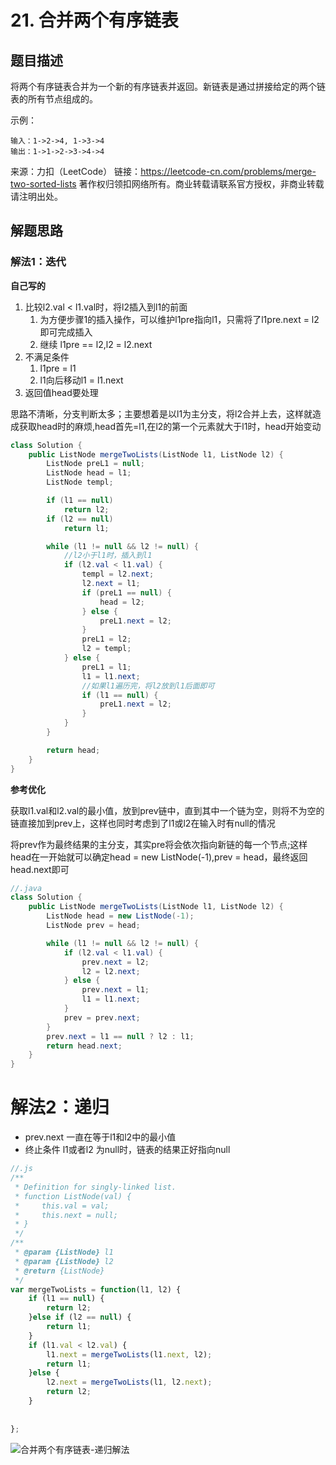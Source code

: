 # 21. 合并两个有序链表

## 题目描述

将两个有序链表合并为一个新的有序链表并返回。新链表是通过拼接给定的两个链表的所有节点组成的。

示例：
```
输入：1->2->4, 1->3->4
输出：1->1->2->3->4->4
```
来源：力扣（LeetCode）
链接：https://leetcode-cn.com/problems/merge-two-sorted-lists
著作权归领扣网络所有。商业转载请联系官方授权，非商业转载请注明出处。


## 解题思路

### 解法1：迭代



**自己写的**

1. 比较l2.val < l1.val时，将l2插入到l1的前面
    1. 为方便步骤1的插入操作，可以维护l1pre指向l1，只需将了l1pre.next = l2 即可完成插入
    2. 继续 l1pre == l2,l2 = l2.next 
2. 不满足条件
    1. l1pre = l1
    2. l1向后移动l1 = l1.next
3. 返回值head要处理

思路不清晰，分支判断太多；主要想着是以l1为主分支，将l2合并上去，这样就造成获取head时的麻烦,head首先=l1,在l2的第一个元素就大于l1时，head开始变动

```java
class Solution {
    public ListNode mergeTwoLists(ListNode l1, ListNode l2) {
        ListNode preL1 = null;
        ListNode head = l1;
        ListNode templ;

        if (l1 == null)
            return l2;
        if (l2 == null)
            return l1;

        while (l1 != null && l2 != null) {
            //l2小于l1时，插入到l1
            if (l2.val < l1.val) {
                templ = l2.next;
                l2.next = l1;
                if (preL1 == null) {
                    head = l2;
                } else {
                    preL1.next = l2;
                }
                preL1 = l2;
                l2 = templ;
            } else {
                preL1 = l1;
                l1 = l1.next;
                //如果l1遍历完，将l2放到l1后面即可
                if (l1 == null) {
                    preL1.next = l2;
                }
            }
        }

        return head;
    }
}
```

**参考优化**

获取l1.val和l2.val的最小值，放到prev链中，直到其中一个链为空，则将不为空的链直接加到prev上，这样也同时考虑到了l1或l2在输入时有null的情况

将prev作为最终结果的主分支，其实pre将会依次指向新链的每一个节点;这样head在一开始就可以确定head = new ListNode(-1),prev = head，最终返回head.next即可


```java
//.java
class Solution {
    public ListNode mergeTwoLists(ListNode l1, ListNode l2) {
        ListNode head = new ListNode(-1);
        ListNode prev = head;

        while (l1 != null && l2 != null) {
            if (l2.val < l1.val) {
                prev.next = l2;
                l2 = l2.next;
            } else {
                prev.next = l1;
                l1 = l1.next;
            }
            prev = prev.next;
        }
        prev.next = l1 == null ? l2 : l1;
        return head.next;
    }
}
```


# 解法2：递归

- prev.next 一直在等于l1和l2中的最小值
- 终止条件 l1或者l2 为null时，链表的结果正好指向null

```js
//.js
/**
 * Definition for singly-linked list.
 * function ListNode(val) {
 *     this.val = val;
 *     this.next = null;
 * }
 */
/**
 * @param {ListNode} l1
 * @param {ListNode} l2
 * @return {ListNode}
 */
var mergeTwoLists = function(l1, l2) {
    if (l1 == null) {
        return l2;
    }else if (l2 == null) {
        return l1;
    }
    if (l1.val < l2.val) {
        l1.next = mergeTwoLists(l1.next, l2);
        return l1;
    }else {
        l2.next = mergeTwoLists(l1, l2.next);
        return l2;
    }
    
    
};
```

![合并两个有序链表-递归解法](https://note.youdao.com/yws/public/resource/03dfd851f24b216e58d1d651eff575ae/xmlnote/85A1A438ADF542439F0474669F3C8867/4027)
